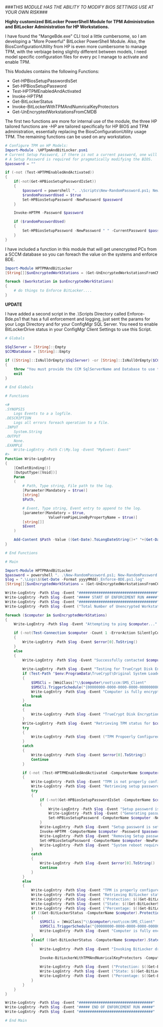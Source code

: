 ###*THIS MODULE HAS THE ABILITY TO MODIFY BIOS SETTINGS USE AT YOUR OWN RISK*###

**Highly customized BitLocker PowerShell Module for TPM Administration and BitLocker Administration for HP Workstations.**

I have found the "MangeBde.exe" CLI tool a little cumbersome, so I am developing a "More Powerful" BitLocker  PowerShell Module.
Also, the BiosConfigurationUtility from HP is even more cumbersome to manage TPM, with the verbiage being slightly different between models, I need model specific configuration files for every pc I manage to activate and enable TPM.

This Modules contains the following Functions:
* Get-HPBiosSetupPasswordIsSet
* Set-HPBiosSetupPassword
* Test-HPTPMEnabledAndActivated 
* Invoke-HPTPM
* Get-BitLockerStatus
* Invoke-BitLockerWithTPMAndNumricalKeyProtectors
* Get-UnEncryptedWorkstationsFromCMDB

The first two functions are more for internal use of the module, the three HP tailored functions are *-HP* are tailored specifically for HP BIOS and TPM administration, essentially replacing the BiosConfigurationUtility usage TPM.  The remaining functions can be used on any workstation.
```PowerShell
# Configure TPM on HP Models:
Import-Module .\HPTpmAndBitLocker.psm1
# Current Setup Password, if there is not a current password, one will randomly be generated, and removed after configuration completes.
# A Setup Password is required for pragmatically modifying the BIOS.
$password = ""

if (-not (Test-HPTPMEnabledAndActivated))
{
	if(-not(Get-HPBiosSetupPasswordIsSet))
	{
		$password = powershell ". .\Scripts\New-RandomPassword.ps1; New-RandomPassword -Length 14 -Lowercase -Uppercase -Numbers"
		$randomPasswordUsed = $true
		Set-HPBiosSetupPassword -NewPassword $password
	}

	Invoke-HPTPM -Password $password

	if ($randomPasswordUsed)
	{
		Set-HPBiosSetupPassword -NewPassword " " -CurrentPassword $password
	}
}
```
	
I have included a function in this module that will get unencrypted PCs from a SCCM database so you can foreach the value on the systems and enforce BDE.
```PowerShell
Import-Module HPTPMAndBitLocker
[String[]]$unEncryptedWorkStations = (Get-UnEncryptedWorkstationsFromCMDB -SqlServer SCCM_DB_Server -Database CM_ABC -IntergratedSecurity).ComputerName

foreach ($workstation in $unEncryptedWorkStations)
{
	# do things to Enforce BitLocker....
}
```
	
**UPDATE**

I have added a second script in the .\Scripts Directory called Enforce-Bde.ps1 that has a full enforcement and logging, just sent the params for your Logs Directory and for your ConfigMgr SQL Server.  You need to enable BitLockerDrive status in your ConfigMgr Client Settings to use this Script.
```PowerShell
# Globals

$SqlServer = [String]::Empty
$CCMDatabase = [String]::Empty

if ([String]::IsNullOrEmpty($SqlServer) -or [String]::IsNullOrEmpty($CCMDatabase))
{
	throw "You must provide the CCM SqlServerName and Database to use this script"
	exit
}

# End Globals

# Functions

<#
.SYNOPSIS
	Logs Events to a a logfile.
.DESCRIPTION
	Logs all errors foreach operation to a file.
.INPUT
    System.String
.OUTPUT
    None.
.EXAMPLE
	Write-LogEntry -Path C:\My.log -Event "MyEvent: Event"
#>
Function Write-LogEntry
{
	[CmdletBinding()]
	[OutputType([Void])]
	Param
	(
		# Path, Type string, File path to the log.
		[Parameter(Mandatory = $true)]
		[string]
		$Path,

		# Event, Type string, Event entry to append to the log.
		[parameter(Mandatory = $true,
					ValueFromPipeLineByPropertyName = $true)]
		[string[]]
		$Event
	)

	Add-Content $Path -Value ((Get-Date).ToLongDateString()+" "+(Get-Date).ToLongTimeString()+": "+$Event)
}

# End Functions

# Main

Import-Module HPTPMAndBitLocker
$password = powershell ". .\New-RandomPassword.ps1; New-RandomPassword -Length 14 -Lowercase -Uppercase -Numbers"
$log = ".\Logs\$(Get-Date -Format yyyyMMdd)_Enforce-BDE.ps1.log"
[String[]]$unEncryptedWorkStations = (Get-UnEncryptedWorkstationsFromCCMDB -SqlServer $SqlServer -Database $CCMDatabase -IntergratedSecurity).ComputerName

Write-LogEntry -Path $log -Event "####################################"
Write-LogEntry -Path $log -Event "##### START OF ENFORCEMENT RUN #####"
Write-LogEntry -Path $log -Event "####################################"
Write-LogEntry -Path $log -Event ("Total Number of Unencrypted Workstations: $($unEncryptedWorkStations.Length)")

foreach ($computer in $unEncryptedWorkStations)
{
	Write-LogEntry -Path $log -Event "Attempting to ping $computer..."

	if (-not(Test-Connection $computer -Count 1 -ErrorAction SilentlyContinue))
	{
		Write-LogEntry -Path $log -Event $error[0].ToString()
	}
	else
	{
		Write-LogEntry -Path $log -Event "Successfully contacted $computer."
			
		Write-LogEntry -Path $log -Event "Testing for TrueCrypt Disk Encryption on $computer..."
		if (Test-Path "$env:ProgramData\TrueCrypt\Original System Loader")
		{
			$SMSCli = [WmiClass]"\\$computer\root\ccm:SMS_Client"
			$SMSCli.TriggerSchedule("{00000000-0000-0000-0000-000000000002}") | Out-Null
			Write-LogEntry -Path $log -Event "Computer is fully encrypted with TrueCrypt Full Disk Encryption, triggering ccm software inventory cycle for $computer..."
			break
		}
		else
		{
			Write-LogEntry -Path $log -Event "TrueCrypt Disk Encryption not detected on $computer..."
		}
		Write-LogEntry -Path $log -Event "Retrieving TPM status for $computer..."
		try
		{
            Write-LogEntry -Path $log -Event ("TPM Propoerly Configured: $(Test-HPTPMEnabledAndActivated -ComputerName $computer)") 
		}
		catch
		{
			Write-LogEntry -Path $log -Event $error[0].ToString()
			Continue
		}

		if (-not (Test-HPTPMEnabledAndActivated -ComputerName $computer))
		{
			Write-LogEntry -Path $log -Event "TPM is not properly configured on $computer."
			Write-LogEntry -Path $log -Event "Retrieving setup password state on $computer..."
			try
			{
				if (-not(Get-HPBiosSetupPasswordIsSet -ComputerName $computer))
				{
					Write-LogEntry -Path $log -Event "Setup password is set: False"
					Write-LogEntry -Path $log -Event ("Generating password: " + ($password = powershell ". .\Scripts\New-RandomPassword.ps1; New-RandomPassword -Length 14 -Lowercase -Uppercase -Numbers"))
					Set-HPBiosSetupPassword -ComputerName $computer -NewPassword $password | %{ Write-LogEntry -Path $log -Event $_ }
				}
				Write-LogEntry -Path $log -Event "Setup password is set: True"
				Invoke-HPTPM -ComputerName $computer -Password $password | %{ Write-LogEntry -Path $log -Event $_ }
				Write-LogEntry -Path $log -Event "Removing Setup password from $computer..."
				Set-HPBiosSetupPassword -ComputerName $computer -NewPassword " " -CurrentPassword $password | %{ Write-LogEntry -Path $log -Event $_ }
				Write-LogEntry -Path $log -Event "System reboot required to complete TPM configuration.  BitLocker will be enforced on next run after reboot."
			}
			catch
			{
				Write-LogEntry -Path $log -Event $error[0].ToString()
				Continue
			}
		}
		else
		{
			Write-LogEntry -Path $log -Event "TPM is properly configured on $computer."
			Write-LogEntry -Path $log -Event "Retrieving BitLocker status on $computer..."
			Write-LogEntry -Path $log -Event ("Protection: $((Get-BitLockerStatus -ComputerName $computer).Protection)")
			Write-LogEntry -Path $log -Event ("State: $((Get-BitLockerStatus -ComputerName $computer).State)")
			Write-LogEntry -Path $log -Event ("Percentage: $((Get-BitLockerStatus -ComputerName $computer).Percentage)")
			if ((Get-BitLockerStatus -ComputerName $computer).Protection -eq "ProtectionOn")
			{
				$SMSCli = [WmiClass]"\\$computer\root\ccm:SMS_Client"
				$SMSCli.TriggerSchedule("{00000000-0000-0000-0000-000000000001}") | Out-Null
				Write-LogEntry -Path $log -Event "Computer is fully encrypted and protection is on, triggering ccm hardware inventory cycle for $computer..."
			}
			elseif ((Get-BitLockerStatus -ComputerName $computer).State -ne "EncryptionInProgress")
			{
				Write-LogEntry -Path $log -Event "Invoking BitLocker drive encryption on $computer."
			
				Invoke-BitLockerWithTPMAndNumricalKeyProtectors -ComputerName $computer -ADKeyBackup | Out-Null

				Write-LogEntry -Path $log -Event ("Protection: $((Get-BitLockerStatus -ComputerName $computer).Protection)")
				Write-LogEntry -Path $log -Event ("State: $((Get-BitLockerStatus -ComputerName $computer).State)")
				Write-LogEntry -Path $log -Event ("Percentage: $((Get-BitLockerStatus -ComputerName $computer).Percentage)")
			}
		}
	}
}

Write-LogEntry -Path $log -Event "##################################"
Write-LogEntry -Path $log -Event "##### END OF ENFORCEMENT RUN #####"
Write-LogEntry -Path $log -Event "##################################"

# End Main
```